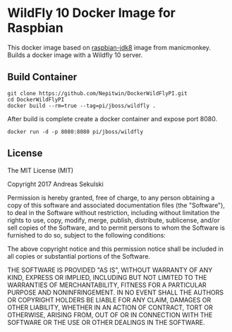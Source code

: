 # WildFly 10 Docker Image for Raspbian

This docker image based on [raspbian-jdk8](https://hub.docker.com/r/manicmonkey/raspbian-jdk8/) image from manicmonkey. Builds a docker image with a Wildfly 10 server.

## Build Container

```
git clone https://github.com/Nepitwin/DockerWildFlyPI.git
cd DockerWildFlyPI
docker build --rm=true --tag=pi/jboss/wildfly .
```

After build is complete create a docker container and expose port 8080.

```
docker run -d -p 8080:8080 pi/jboss/wildfly
```

## License

The MIT License (MIT)

Copyright 2017 Andreas Sekulski

Permission is hereby granted, free of charge, to any person obtaining a copy of this software and associated documentation files (the "Software"), to deal in the Software without restriction, including without limitation the rights to use, copy, modify, merge, publish, distribute, sublicense, and/or sell copies of the Software, and to permit persons to whom the Software is furnished to do so, subject to the following conditions:

The above copyright notice and this permission notice shall be included in all copies or substantial portions of the Software.

THE SOFTWARE IS PROVIDED "AS IS", WITHOUT WARRANTY OF ANY KIND, EXPRESS OR IMPLIED, INCLUDING BUT NOT LIMITED TO THE WARRANTIES OF MERCHANTABILITY, FITNESS FOR A PARTICULAR PURPOSE AND NONINFRINGEMENT. IN NO EVENT SHALL THE AUTHORS OR COPYRIGHT HOLDERS BE LIABLE FOR ANY CLAIM, DAMAGES OR OTHER LIABILITY, WHETHER IN AN ACTION OF CONTRACT, TORT OR OTHERWISE, ARISING FROM, OUT OF OR IN CONNECTION WITH THE SOFTWARE OR THE USE OR OTHER DEALINGS IN THE SOFTWARE.
